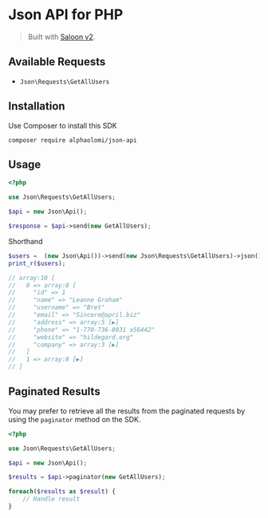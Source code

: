 # Json API for PHP

> Built with [Saloon v2](https://github.com/sammyjo20/saloon).

## Available Requests

- `Json\Requests\GetAllUsers`

## Installation

Use Composer to install this SDK

```
composer require alphaolomi/json-api
```

## Usage

```php
<?php

use Json\Requests\GetAllUsers;

$api = new Json\Api();

$response = $api->send(new GetAllUsers);
```

Shorthand

```php
$users =  (new Json\Api())->send(new Json\Requests\GetAllUsers)->json();
print_r($users);

// array:10 [
//   0 => array:8 [
//     "id" => 1
//     "name" => "Leanne Graham"
//     "username" => "Bret"
//     "email" => "Sincere@april.biz"
//     "address" => array:5 [▶]
//     "phone" => "1-770-736-8031 x56442"
//     "website" => "hildegard.org"
//     "company" => array:3 [▶]
//   ]
//   1 => array:8 [▶]
// ]
```

## Paginated Results

You may prefer to retrieve all the results from the paginated requests by using the `paginator` method on the SDK.

```php
<?php

use Json\Requests\GetAllUsers;

$api = new Json\Api();

$results = $api->paginator(new GetAllUsers);

foreach($results as $result) {
    // Handle result
}
```
